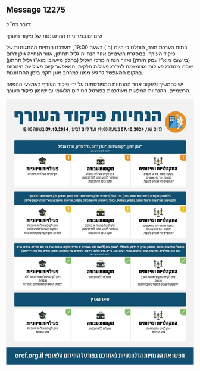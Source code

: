 ## Message 12275

דובר צה״ל:

שינויים במדיניות ההתגוננות של פיקוד העורף

בתום הערכת מצב, הוחלט כי היום (ב') בשעה 19:00, יתעדכנו הנחיות ההתגוננות של פיקוד העורף. במסגרת השינויים אזור הנחייה גליל תחתון, אזור הנחייה גולן דרום (ביישובי מוא"ז עמק הירדן) ואזור הנחיה מרכז הגליל (בחלק מיישובי מוא"ז גליל תחתון) יעברו ממדרג פעילות מצומצמת למדרג פעילות חלקית, המאפשר קיום פעילויות חינוכיות במקום המאפשר להגיע ממנו למרחב מוגן תקני בזמן ההתגוננות.


יש להמשיך ולעקוב אחר ההנחיות המפורסמות על ידי פיקוד העורף באמצעי ההפצה הרשמיים. 
ההנחיות המלאות מעודכנות בפורטל החירום הלאומי וביישומון פיקוד העורף.

![Photo](12275/12275_photo.jpg)
